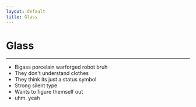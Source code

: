 ```yaml
---
layout: default
title: Glass
---
```


# Glass
---

- Bigass porcelain warforged robot bruh
- They don't understand clothes
- They think its just a status symbol
- Strong silent type
- Wants to figure themself out
- uhm. yeah